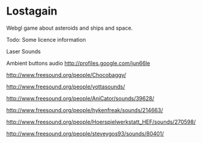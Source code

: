 Lostagain
====
Webgl game about asteroids and ships and space.

Todo: Some licence information


Laser Sounds

Ambient buttons audio
http://profiles.google.com/jun66le

http://www.freesound.org/people/Chocobaggy/

http://www.freesound.org/people/yottasounds/

http://www.freesound.org/people/AniCator/sounds/39628/

http://www.freesound.org/people/hykenfreak/sounds/214663/

http://www.freesound.org/people/Hoerspielwerkstatt_HEF/sounds/270598/

http://www.freesound.org/people/steveygos93/sounds/80401/